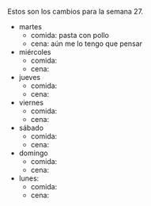 Estos son los cambios para la semana 27.
- martes
  - comida: pasta con pollo
  - cena: aún me lo tengo que pensar
- miércoles
  - comida:
  - cena:
- jueves
  - comida:
  - cena:
- viernes
  - comida:
  - cena:
- sábado
  - comida:
  - cena:
- domingo
  - comida:
  - cena:
- lunes:
  - comida:
  - cena: